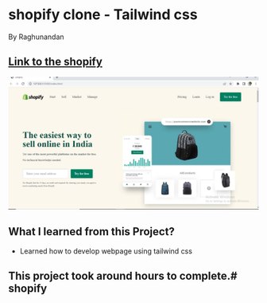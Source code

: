# shopify clone - Tailwind css

By Raghunandan


## [Link to the shopify](https://interier-design.netlify.app) 

![Completed Website](/assets/completed%20image.jpg)

## What I learned from this Project?

- Learned how to develop webpage using tailwind css
## This project took around  hours to complete.# shopify
